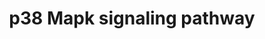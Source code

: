 ---
annotations:
- id: PW:0000198
  parent: signaling pathway
  type: Pathway Ontology
  value: p38 MAPK signaling pathway
authors:
- S.Burel
- MaintBot
- Khanspers
- Ddigles
- AlexanderPico
- Mkutmon
- DeSl
- Eweitz
description: p38 MAPKs are members of the MAPK family that are activated by a variety
  of environmental stresses and inflammatory cytokines. Stress signals are delivered
  to this cascade by members of small GTPases of the Rho family (Rac, Rho, Cdc42).
  As with other MAPK cascades, the membrane-proximal component is a MAPKKK, typically
  a MEKK or a mixed lineage kinase (MLK). The MAPKKK phosphorylates and activated
  MKK3/5, the p38 MAPK kinase. MKK3/6 can also be activated directly by ASK1, which
  is stimulated by apoptotic stimuli. P38 MAK is involved in regulation of Hsp27 and
  MAPKAP-2 and several transcription factors including ATF2, STAT1, THE Max/Myc complex,
  MEF-2, ELK-1 and indirectly CREB via activation of MSK1.
last-edited: 2021-05-11
organisms:
- Mus musculus
redirect_from:
- /index.php/Pathway:WP350
- /instance/WP350
revision: null
schema-jsonld:
- '@context': https://schema.org/
  '@id': https://wikipathways.github.io/pathways/WP350.html
  '@type': Dataset
  creator:
    '@type': Organization
    name: WikiPathways
  description: p38 MAPKs are members of the MAPK family that are activated by a variety
    of environmental stresses and inflammatory cytokines. Stress signals are delivered
    to this cascade by members of small GTPases of the Rho family (Rac, Rho, Cdc42).
    As with other MAPK cascades, the membrane-proximal component is a MAPKKK, typically
    a MEKK or a mixed lineage kinase (MLK). The MAPKKK phosphorylates and activated
    MKK3/5, the p38 MAPK kinase. MKK3/6 can also be activated directly by ASK1, which
    is stimulated by apoptotic stimuli. P38 MAK is involved in regulation of Hsp27
    and MAPKAP-2 and several transcription factors including ATF2, STAT1, THE Max/Myc
    complex, MEF-2, ELK-1 and indirectly CREB via activation of MSK1.
  keywords:
  - Apoptosis
  - Atf2
  - Cdc42
  - Creb1
  - Daxx
  - Ddit3
  - Elk1
  - Gm42878
  - Grb2
  - Hmgn1
  - Hras
  - Hspb1
  - Map2k4
  - Map2k6
  - Map3k1
  - Map3k5
  - Map3k7
  - Map3k9
  - Mapk14
  - Mapkapk2
  - Max
  - Mef2d
  - Mknk1
  - Myc
  - Pla2g4a
  - Rac1
  - Rasgrf1
  - Ripk1
  - Rps6ka5
  - Shc1
  - Stat1
  - Tgfb2
  - Tgfbr1
  - Tradd
  - Traf2
  license: CC0
  name: p38 Mapk signaling pathway
seo: CreativeWork
title: p38 Mapk signaling pathway
wpid: WP350
---